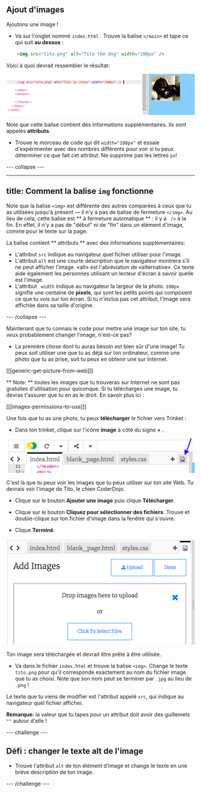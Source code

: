 ## Ajout d'images

Ajoutons une image !

- Va sur l'onglet nommé `index.html` . Trouve la balise `</main>` et tape ce qui suit **au dessus** : 

```html
    <img src="tito.png" alt="Tito the dog" width="100px" />
```

Voici à quoi devrait ressembler le résultat:

![Code d'image et image de Tito](images/egImgCodeTito.png)

Note que cette balise contient des informations supplémentaires. Ils sont appelés **attributs**.

- Trouve le morceau de code qui dit `width="100px"` et essaie d'expérimenter avec des nombres différents pour voir si tu peux déterminer ce que fait cet attribut. Ne supprime pas les lettres `px`!

\--- collapse \---

* * *

## title: Comment la balise `img` fonctionne

Note que la balise `<img>` est différente des autres comparées à ceux que tu as utilisées jusqu'à présent — il n'y a pas de balise de fermeture `</img>`. Au lieu de cela, cette balise est ** à fermeture automatique ** : il y a ` />` à la fin. En effet, il n'y a pas de "début" ni de "fin" dans un élément d'image, comme pour le texte sur la page.

La balise contient ** attributs ** avec des informations supplémentaires:

- L'attribut `src` indique au navigateur quel fichier utiliser pour l'image. 
- L'attribut `alt` est une courte description que le navigateur montrera s'il ne peut afficher l'image. «alt» est l'abréviation de «alternative». Ce texte aide également les personnes utilisant un lecteur d'écran à savoir quelle est l'image.
- L'attribut ` width` indique au navigateur la largeur de la photo. `100px` signifie une centaine de **pixels**, qui sont les petits points qui composent ce que tu vois sur ton écran. Si tu n'inclus pas cet attribut, l'image sera affichée dans sa taille d'origine.

\--- /collapse \---

Maintenant que tu connais le code pour mettre une image sur ton site, tu veux probablement changer l'image, n'est-ce pas?

- La première chose dont tu auras besoin est bien sûr d'une image! Tu peux soit utiliser une que tu as déjà sur ton ordinateur, comme une photo que tu as prise, soit tu peux en obtenir une sur Internet.

[[[generic-get-picture-from-web]]]

** Note: ** toutes les images que tu trouveras sur Internet ne sont pas gratuites d'utilisation pour quiconque. Si tu télécharges une image, tu devras t'assurer que tu en as le droit. En savoir plus ici :

[[[images-permissions-to-use]]]

Une fois que tu as une photo, tu peux **télécharger** le fichier vers Trinket :

- Dans ton trinket, clique sur l'icône **image** à côté du signe **+** . 

![L'icône de l'image](images/tktImageIconArrow.png)

C'est là que tu peux voir les images que tu peux utiliser sur ton site Web. Tu devrais voir l'image de Tito, le chien CoderDojo.

- Clique sur le bouton **Ajouter une image** puis clique **Télécharger**.

- Clique sur le bouton **Cliquez pour sélectionner des fichiers**. Trouve et double-clique sur ton fichier d'image dans la fenêtre qui s'ouvre.

- Clique **Terminé**.

![Zone de téléchargement de l''image](images/tktUploadImages.png)

Ton image sera téléchargée et devrait être prête à être utilisée.

- Va dans le fichier `index.html` et trouve la balise `<img>`. Change le texte `tito.png` pour qu'il corresponde exactement au nom du fichier image que tu as choisi. Note que son nom peut se terminer par `.jpg` au lieu de `.png` !

Le texte que tu viens de modifier est l'attribut appelé `src`, qui indique au navigateur quel fichier afficher.

**Remarque:** la valeur que tu tapes pour un attribut doit avoir des guillemets `""` autour d'elle !

\--- challenge \---

## Défi : changer le texte alt de l'image

- Trouve l'attribut ` alt ` de ton élément d’image et change le texte en une brève description de ton image. 

\--- /challenge \---